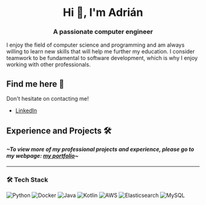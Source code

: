 <h1 align="center">Hi 👋, I'm Adrián</h1>
<h3 align="center">A passionate computer engineer</h3>

I enjoy the field of computer science and programming and am always willing to learn new skills that will help me further my education. I consider teamwork to be fundamental to software development, which is why I enjoy working with other professionals.

## Find me here 📨

Don't hesitate on contacting me!

- [LinkedIn](https://www.linkedin.com/in/adri%C3%A1n-p%C3%A9rez-ortega-996429245/)

## Experience and Projects 🛠️

#### ***\~To view more of my professional projects and experience, please go to my webpage: [my portfolio](https://sites.google.com/view/adrian-perez-ortega/inicio)\~***

---

### 🛠️ Tech Stack

![Python](https://img.shields.io/badge/Python-3670A0?style=for-the-badge&logo=python&logoColor=ffdd54)
![Docker](https://img.shields.io/badge/Docker-2496ED?style=for-the-badge&logo=docker&logoColor=white)
![Java](https://img.shields.io/badge/Java-ED8B00?style=for-the-badge&logo=java&logoColor=white)
![Kotlin](https://img.shields.io/badge/Kotlin-0095D5?style=for-the-badge&logo=kotlin&logoColor=white)
![AWS](https://img.shields.io/badge/AWS-232F3E?style=for-the-badge&logo=amazon-aws&logoColor=white)
![Elasticsearch](https://img.shields.io/badge/Elasticsearch-005571?style=for-the-badge&logo=elasticsearch&logoColor=white)
![MySQL](https://img.shields.io/badge/MySQL-4479A1?style=for-the-badge&logo=mysql&logoColor=white)
